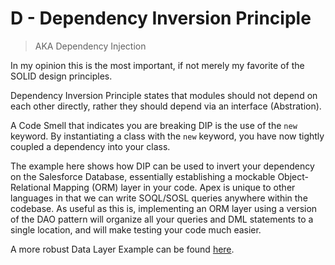 # D - Dependency Inversion Principle

> AKA Dependency Injection

In my opinion this is the most important, if not merely my favorite of the SOLID design principles.

Dependency Inversion Principle states that modules should not depend on each other directly, rather they should depend via an interface (Abstration).

A Code Smell that indicates you are breaking DIP is the use of the `new` keyword. By instantiating a class with the `new` keyword, you have now tightly coupled a dependency into your class.

The example here shows how DIP can be used to invert your dependency on the Salesforce Database, essentially establishing a mockable Object-Relational Mapping (ORM) layer in your code. Apex is unique to other languages in that we can write SOQL/SOSL queries anywhere within the codebase. As useful as this is, implementing an ORM layer using a version of the DAO pattern will organize all your queries and DML statements to a single location, and will make testing your code much easier.

A more robust Data Layer Example can be found [here](../data-layer-example).
